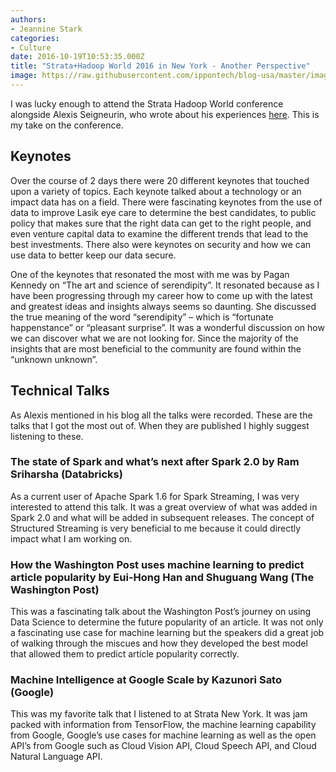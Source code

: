 ```yaml
---
authors:
- Jeannine Stark
categories:
- Culture
date: 2016-10-19T10:53:35.000Z
title: "Strata+Hadoop World 2016 in New York - Another Perspective"
image: https://raw.githubusercontent.com/ippontech/blog-usa/master/images/2016/12/strata-hadoop-2-1-1.jpg
---
```


I was lucky enough to attend the Strata Hadoop World conference alongside Alexis Seigneurin, who wrote about his experiences [here](https://blog.ippon.tech/stratahadoop-world-2016-in-new-york/). This is my take on the conference.

## Keynotes

Over the course of 2 days there were 20 different keynotes that touched upon a variety of topics. Each keynote talked about a technology or an impact data has on a field. There were fascinating keynotes from the use of data to improve Lasik eye care to determine the best candidates, to public policy that makes sure that the right data can get to the right people, and even venture capital data to examine the different trends that lead to the best investments. There also were keynotes on security and how we can use data to better keep our data secure.

One of the keynotes that resonated the most with me was by Pagan Kennedy on “The art and science of serendipity”. It resonated because as I have been progressing through my career how to come up with the latest and greatest ideas and insights always seems so daunting. She discussed the true meaning of the word “serendipity” – which is “fortunate happenstance” or “pleasant surprise”. It was a wonderful discussion on how we can discover what we are not looking for. Since the majority of the insights that are most beneficial to the community are found within the “unknown unknown”.

## Technical Talks

As Alexis mentioned in his blog all the talks were recorded. These are the talks that I got the most out of. When they are published I highly suggest listening to these.

### The state of Spark and what’s next after Spark 2.0 by Ram Sriharsha (Databricks)

As a current user of Apache Spark 1.6 for Spark Streaming, I was very interested to attend this talk. It was a great overview of what was added in Spark 2.0 and what will be added in subsequent releases. The concept of Structured Streaming is very beneficial to me because it could directly impact what I am working on.

### How the Washington Post uses machine learning to predict article popularity by Eui-Hong Han and Shuguang Wang (The Washington Post)

This was a fascinating talk about the Washington Post’s journey on using Data Science to determine the future popularity of an article. It was not only a fascinating use case for machine learning but the speakers did a great job of walking through the miscues and how they developed the best model that allowed them to predict article popularity correctly.

### Machine Intelligence at Google Scale by Kazunori Sato (Google)

This was my favorite talk that I listened to at Strata New York. It was jam packed with information from TensorFlow, the machine learning capability from Google, Google’s use cases for machine learning as well as the open API’s from Google such as Cloud Vision API, Cloud Speech API, and Cloud Natural Language API.
